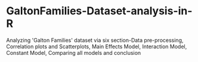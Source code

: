 # GaltonFamilies-Dataset-analysis-in-R
Analyzing 'Galton Families' dataset via six section-Data pre-processing, Correlation plots and Scatterplots, Main Effects Model,  Interaction Model,  Constant Model, Comparing all models and conclusion
